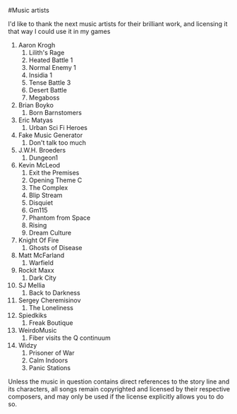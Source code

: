 #Music artists

I'd like to thank the next music artists for their brilliant work, and licensing it that way I could use it in my games


1. Aaron Krogh
   1. Lilith's Rage
   1. Heated Battle 1
   1. Normal Enemy 1
   1. Insidia 1
   1. Tense Battle 3
   1. Desert Battle
   1. Megaboss
1. Brian Boyko
   1. Born Barnstomers
1. Eric Matyas
   1. Urban Sci Fi Heroes
1. Fake Music Generator
   1. Don't talk too much
1. J.W.H. Broeders
   1. Dungeon1
1. Kevin McLeod
   1. Exit the Premises
   1. Opening Theme C
   1. The Complex
   1. Blip Stream
   1. Disquiet
   1. Gm115
   1. Phantom from Space
   1. Rising
   1. Dream Culture
1. Knight Of Fire
   1. Ghosts of Disease
1. Matt McFarland
   1. Warfield
1. Rockit Maxx
   1. Dark City
1. SJ Mellia
   1. Back to Darkness
1. Sergey Cheremisinov
   1. The Loneliness
1. Spiedkiks
   1. Freak Boutique
1. WeirdoMusic
   1. Fiber visits the Q continuum
1. Widzy
   1. Prisoner of War
   1. Calm Indoors
   1. Panic Stations



Unless the music in question contains direct references to the story line and its characters, all songs remain copyrighted and licensed by their respective composers, and may only be used if the license explicitly allows you to do so.
